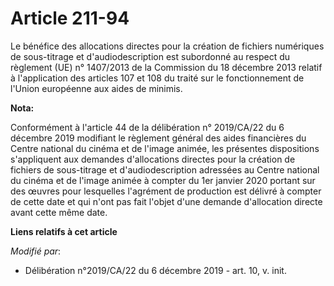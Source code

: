 # Article 211-94

Le bénéfice des allocations directes pour la création de fichiers numériques de sous-titrage et d'audiodescription est
subordonné au respect du règlement (UE) n° 1407/2013 de la Commission du 18 décembre 2013 relatif à l'application des
articles 107 et 108 du traité sur le fonctionnement de l'Union européenne aux aides de minimis.

**Nota:**

Conformément à l'article 44 de la délibération n° 2019/CA/22 du 6 décembre 2019 modifiant le règlement général des aides
financières du Centre national du cinéma et de l'image animée, les présentes dispositions s'appliquent aux demandes
d'allocations directes pour la création de fichiers de sous-titrage et d'audiodescription adressées au Centre national du
cinéma et de l'image animée à compter du 1er janvier 2020 portant sur des œuvres pour lesquelles l'agrément de production est
délivré à compter de cette date et qui n'ont pas fait l'objet d'une demande d'allocation directe avant cette même date.

**Liens relatifs à cet article**

_Modifié par_:

  - Délibération n°2019/CA/22 du 6 décembre 2019 - art. 10, v. init.
